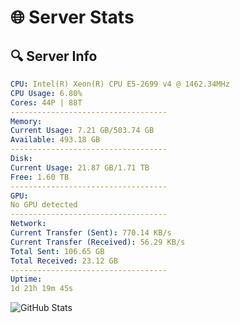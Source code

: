 # 🌐 Server Stats
## 🔍 Server Info
```yaml
CPU: Intel(R) Xeon(R) CPU E5-2699 v4 @ 1462.34MHz
CPU Usage: 6.80%
Cores: 44P | 88T
-----------------------------------
Memory:
Current Usage: 7.21 GB/503.74 GB
Available: 493.18 GB
-----------------------------------
Disk:
Current Usage: 21.87 GB/1.71 TB
Free: 1.60 TB
-----------------------------------
GPU:
No GPU detected
-----------------------------------
Network:
Current Transfer (Sent): 770.14 KB/s
Current Transfer (Received): 56.29 KB/s
Total Sent: 106.65 GB
Total Received: 23.12 GB
-----------------------------------
Uptime:
1d 21h 19m 45s
```
![GitHub Stats](https://img.shields.io/badge/Updated-2025-04-21_14:28:33-blue)
